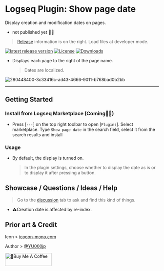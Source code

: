 # Logseq Plugin: Show page date

Display creation and modification dates on pages.

- not published yet 👷🚧

> [Release](https://github.com/YU000jp/logseq-plugin-show-page-date/releases) information is on the right. Load files at developer mode.

[![latest release version](https://img.shields.io/github/v/release/YU000jp/logseq-plugin-show-page-date)](https://github.com/YU000jp/logseq-plugin-show-page-date/releases)
[![License](https://img.shields.io/github/license/YU000jp/logseq-plugin-show-page-date?color=blue)](https://github.com/YU000jp/logseq-plugin-show-page-date/LICENSE)
[![Downloads](https://img.shields.io/github/downloads/YU000jp/logseq-plugin-show-page-date/total.svg)](https://github.com/YU000jp/logseq-plugin-show-page-date/releases)
<!-- Published 2023 -->

- Displays each page to the right of the page name.
   > Dates are localized.

![280448400-3c33416c-ad43-4666-9011-b768bad0b2bb](https://github.com/YU000jp/logseq-plugin-show-page-date/assets/111847207/f254d6c4-bc42-40a3-9594-d4ab00a1c3a1)

---

## Getting Started

### Install from Logseq Marketplace (Coming👷🚧)

- Press [`---`] on the top right toolbar to open [`Plugins`]. Select marketplace. Type `Show page date` in the search field, select it from the search results and install

### Usage

- By default, the display is turned on.
   > In the plugin settings, choose whether to display the date as is or to display it after pressing a button.

## Showcase / Questions / Ideas / Help

> Go to the [discussion](https://github.com/YU000jp/logseq-plugin-show-page-date/discussions) tab to ask and find this kind of things.

- ⚠️Creation date is affected by re-index.

## Prior art & Credit

Icon > [icooon-mono.com](https://icooon-mono.com/12577-%e3%82%ab%e3%83%ac%e3%83%b3%e3%83%80%e3%83%bc%e3%81%ae%e3%83%95%e3%83%aa%e3%83%bc%e3%82%a2%e3%82%a4%e3%82%b3%e3%83%b330/)

Author > [@YU000jp](https://github.com/YU000jp)

<a href="https://www.buymeacoffee.com/yu000japan" target="_blank"><img src="https://cdn.buymeacoffee.com/buttons/v2/default-violet.png" alt="🍌Buy Me A Coffee" style="height: 42px;width: 152px" ></a>
